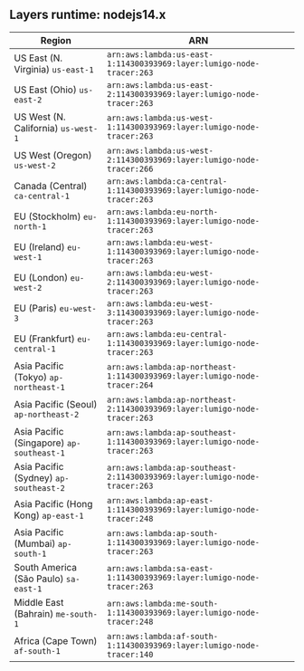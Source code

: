 Layers runtime: nodejs14.x
----
| Region | ARN |
| --- | --- |
|US East (N. Virginia)  `us-east-1`|`arn:aws:lambda:us-east-1:114300393969:layer:lumigo-node-tracer:263`|
|US East (Ohio)  `us-east-2`|`arn:aws:lambda:us-east-2:114300393969:layer:lumigo-node-tracer:263`|
|US West (N. California)  `us-west-1`|`arn:aws:lambda:us-west-1:114300393969:layer:lumigo-node-tracer:263`|
|US West (Oregon)  `us-west-2`|`arn:aws:lambda:us-west-2:114300393969:layer:lumigo-node-tracer:266`|
|Canada (Central)  `ca-central-1`|`arn:aws:lambda:ca-central-1:114300393969:layer:lumigo-node-tracer:263`|
|EU (Stockholm)  `eu-north-1`|`arn:aws:lambda:eu-north-1:114300393969:layer:lumigo-node-tracer:263`|
|EU (Ireland)  `eu-west-1`|`arn:aws:lambda:eu-west-1:114300393969:layer:lumigo-node-tracer:263`|
|EU (London)  `eu-west-2`|`arn:aws:lambda:eu-west-2:114300393969:layer:lumigo-node-tracer:263`|
|EU (Paris)  `eu-west-3`|`arn:aws:lambda:eu-west-3:114300393969:layer:lumigo-node-tracer:263`|
|EU (Frankfurt)  `eu-central-1`|`arn:aws:lambda:eu-central-1:114300393969:layer:lumigo-node-tracer:263`|
|Asia Pacific (Tokyo)  `ap-northeast-1`|`arn:aws:lambda:ap-northeast-1:114300393969:layer:lumigo-node-tracer:264`|
|Asia Pacific (Seoul)  `ap-northeast-2`|`arn:aws:lambda:ap-northeast-2:114300393969:layer:lumigo-node-tracer:263`|
|Asia Pacific (Singapore)  `ap-southeast-1`|`arn:aws:lambda:ap-southeast-1:114300393969:layer:lumigo-node-tracer:263`|
|Asia Pacific (Sydney)  `ap-southeast-2`|`arn:aws:lambda:ap-southeast-2:114300393969:layer:lumigo-node-tracer:263`|
|Asia Pacific (Hong Kong)  `ap-east-1`|`arn:aws:lambda:ap-east-1:114300393969:layer:lumigo-node-tracer:248`|
|Asia Pacific (Mumbai)  `ap-south-1`|`arn:aws:lambda:ap-south-1:114300393969:layer:lumigo-node-tracer:263`|
|South America (São Paulo)  `sa-east-1`|`arn:aws:lambda:sa-east-1:114300393969:layer:lumigo-node-tracer:263`|
|Middle East (Bahrain)  `me-south-1`|`arn:aws:lambda:me-south-1:114300393969:layer:lumigo-node-tracer:248`|
|Africa (Cape Town)  `af-south-1`|`arn:aws:lambda:af-south-1:114300393969:layer:lumigo-node-tracer:140`|
